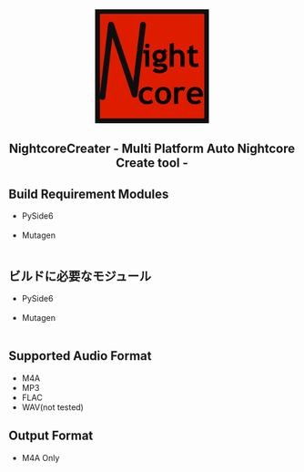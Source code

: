 <div align="center">
	<a href="https://github.com/CrossDarkrix/NightcoreCreater">
	<img width="200px" height="200px" alt="NightcoreCreater" src="https://raw.githubusercontent.com/CrossDarkrix/NightcoreCreater/main/image/NightcoreCreaterIcon.png"></a>
</div>

<h2 align="center">NightcoreCreater - Multi Platform Auto Nightcore Create tool -</h2>
<div>
	<h2>Build Requirement Modules</h2>
	<ul>
		<li>PySide6</li><br>
		<li>Mutagen</li><br>
	</ul>
</div>
<div>
	<h2>ビルドに必要なモジュール</h2>
	<ul>
		<li>PySide6</li><br>
		<li>Mutagen</li><br>
	</ul>
</div>
<div>
	<h2>Supported Audio Format</h2>
	<ul>
		<li>M4A</li>
		<li>MP3</li>
		<li>FLAC</li>
		<li>WAV(not tested)</li>
	</ul>
	<h2>Output Format</h2>
	<ul>
		<li>M4A Only</li>
	</ul>
</div>